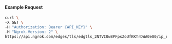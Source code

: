 
#### Example Request
```bash
curl \
-X GET \
-H "Authorization: Bearer {API_KEY}" \
-H "Ngrok-Version: 2" \
https://api.ngrok.com/edges/tls/edgtls_2NTVI0w8PFpsZoUfKKTrDWA0e80/ip_restriction
